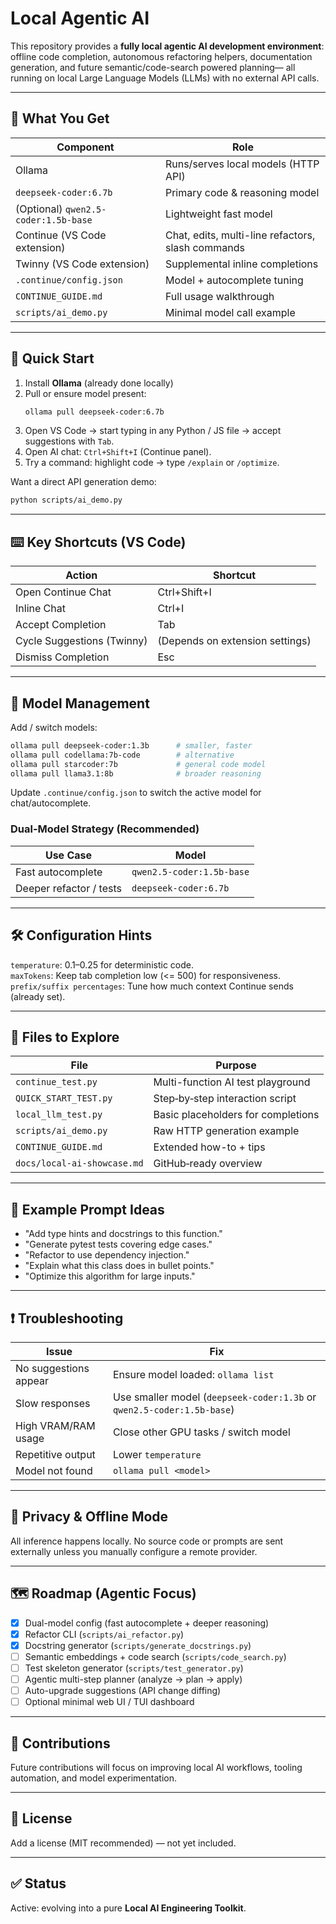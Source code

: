 # Local Agentic AI

This repository provides a **fully local agentic AI development environment**: offline code completion, autonomous refactoring helpers, documentation generation, and future semantic/code-search powered planning— all running on local Large Language Models (LLMs) with no external API calls.

---
## 🧠 What You Get
| Component | Role |
|-----------|------|
| Ollama | Runs/serves local models (HTTP API) |
| `deepseek-coder:6.7b` | Primary code & reasoning model |
| (Optional) `qwen2.5-coder:1.5b-base` | Lightweight fast model |
| Continue (VS Code extension) | Chat, edits, multi-line refactors, slash commands |
| Twinny (VS Code extension) | Supplemental inline completions |
| `.continue/config.json` | Model + autocomplete tuning |
| `CONTINUE_GUIDE.md` | Full usage walkthrough |
| `scripts/ai_demo.py` | Minimal model call example |

---
## 🚀 Quick Start
1. Install **Ollama** (already done locally)  
2. Pull or ensure model present:
	```bash
	ollama pull deepseek-coder:6.7b
	```
3. Open VS Code → start typing in any Python / JS file → accept suggestions with `Tab`.
4. Open AI chat: `Ctrl+Shift+I` (Continue panel).  
5. Try a command: highlight code → type `/explain` or `/optimize`.

Want a direct API generation demo:
```bash
python scripts/ai_demo.py
```

---
## ⌨️ Key Shortcuts (VS Code)
| Action | Shortcut |
|--------|----------|
| Open Continue Chat | Ctrl+Shift+I |
| Inline Chat | Ctrl+I |
| Accept Completion | Tab |
| Cycle Suggestions (Twinny) | (Depends on extension settings) |
| Dismiss Completion | Esc |

---
## 🔧 Model Management
Add / switch models:
```bash
ollama pull deepseek-coder:1.3b      # smaller, faster
ollama pull codellama:7b-code        # alternative
ollama pull starcoder:7b             # general code model
ollama pull llama3.1:8b              # broader reasoning
```
Update `.continue/config.json` to switch the active model for chat/autocomplete.

### Dual-Model Strategy (Recommended)
| Use Case | Model |
|----------|-------|
| Fast autocomplete | `qwen2.5-coder:1.5b-base` |
| Deeper refactor / tests | `deepseek-coder:6.7b` |

---
## 🛠 Configuration Hints
`temperature`: 0.1–0.25 for deterministic code.  
`maxTokens`: Keep tab completion low (<= 500) for responsiveness.  
`prefix/suffix percentages`: Tune how much context Continue sends (already set).  

---
## 🧪 Files to Explore
| File | Purpose |
|------|---------|
| `continue_test.py` | Multi-function AI test playground |
| `QUICK_START_TEST.py` | Step‑by‑step interaction script |
| `local_llm_test.py` | Basic placeholders for completions |
| `scripts/ai_demo.py` | Raw HTTP generation example |
| `CONTINUE_GUIDE.md` | Extended how-to + tips |
| `docs/local-ai-showcase.md` | GitHub‑ready overview |

---
## 🧪 Example Prompt Ideas
* "Add type hints and docstrings to this function."  
* "Generate pytest tests covering edge cases."  
* "Refactor to use dependency injection."  
* "Explain what this class does in bullet points."  
* "Optimize this algorithm for large inputs."  

---
## ❗ Troubleshooting
| Issue | Fix |
|-------|-----|
| No suggestions appear | Ensure model loaded: `ollama list` |
| Slow responses | Use smaller model (`deepseek-coder:1.3b` or `qwen2.5-coder:1.5b-base`) |
| High VRAM/RAM usage | Close other GPU tasks / switch model |
| Repetitive output | Lower `temperature` |
| Model not found | `ollama pull <model>` |

---
## 🔐 Privacy & Offline Mode
All inference happens locally. No source code or prompts are sent externally unless you manually configure a remote provider.

---
## 🗺 Roadmap (Agentic Focus)
- [x] Dual-model config (fast autocomplete + deeper reasoning)  
- [x] Refactor CLI (`scripts/ai_refactor.py`)  
- [x] Docstring generator (`scripts/generate_docstrings.py`)  
- [ ] Semantic embeddings + code search (`scripts/code_search.py`)  
- [ ] Test skeleton generator (`scripts/test_generator.py`)  
- [ ] Agentic multi-step planner (analyze → plan → apply)  
- [ ] Auto-upgrade suggestions (API change diffing)  
- [ ] Optional minimal web UI / TUI dashboard  

---
## 🤝 Contributions
Future contributions will focus on improving local AI workflows, tooling automation, and model experimentation.

---
## 📄 License
Add a license (MIT recommended) — not yet included.

---
## ✅ Status
Active: evolving into a pure **Local AI Engineering Toolkit**.


